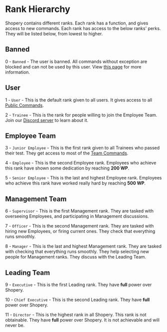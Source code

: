 # Rank Hierarchy

Shopery contains different ranks. Each rank has a function, and gives access to new commands. Each rank has access to the below ranks' perks. They will be listed below, from lowest to higher.

## Banned

0 - `Banned` - The user is banned. All commands without exception are blocked and can not be used by this user. View [this page](other/bans.md) for more information.

## User

1 - `User` - This is the default rank given to all users. It gives access to all [Public Commands](commands.md#public-commands).

2 - `Trainee` - This is the rank for people willing to join the Employee Team. Join our [Discord server](https://shopery.xyz/discord) to learn about it.

## Employee Team

3 - `Junior Employee` - This is the first rank given to all Trainees who passed their test. They get access to most of the [Team Commands](commands.md#team-commands).

4 - `Employee` - This is the second Employee rank. Employees who achieve this rank have shown some dedication by reaching **200 WP**.

5 - `Senior Employee` - This is the last and highest Employee rank. Employees who achieve this rank have worked really hard by reaching **500 WP**.

## Management Team

6 - `Supervisor` - This is the first Management rank. They are tasked with overseeing Employees, and participating in Management discussions.

7 - `Officer` - This is the second Management rank. They are tasked with hiring new Employees, or firing current ones. They check that everything runs smoothly.

8 - `Manager` - This is the last and highest Management rank. They are tasked with checking that everything runs smoothly. They help selecting new people for Management ranks. They discuss with the Leading Team.

## Leading Team

9 - `Executive` - This is the first Leading rank. They have **full** power over Shopery.

10 - `Chief Executive` - This is the second Leading rank. They have **full** power over Shopery.

11 - `Director` - This is the highest rank in all Shopery. This rank is not obtainable. They have **full** power over Shopery. It is not achievable and will never be.

